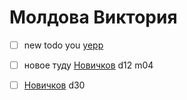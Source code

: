 # Молдова Виктория

* [ ] new todo you [yepp](yepp.md)
* [ ] новое туду [Новичков](novichkov.md) d12 m04

































* [ ] [Новичков](novichkov.md) d30



